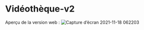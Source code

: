 # Vidéothèque-v2

Aperçu de la version web :
![Capture d’écran 2021-11-18 062203](https://user-images.githubusercontent.com/85608576/142346001-a1c5f4ae-bb4f-4eaa-87d6-774f87e1c6fe.png)
